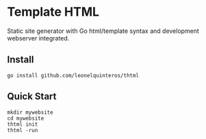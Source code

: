 # Template HTML

Static site generator with Go html/template syntax and development webserver integrated. 

## Install

```
go install github.com/leonelquinteros/thtml
```

## Quick Start

```
mkdir mywebsite
cd mywebsite
thtml init
thtml -run
```